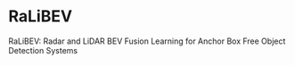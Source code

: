 # RaLiBEV
RaLiBEV: Radar and LiDAR BEV Fusion Learning for Anchor Box Free Object Detection Systems
